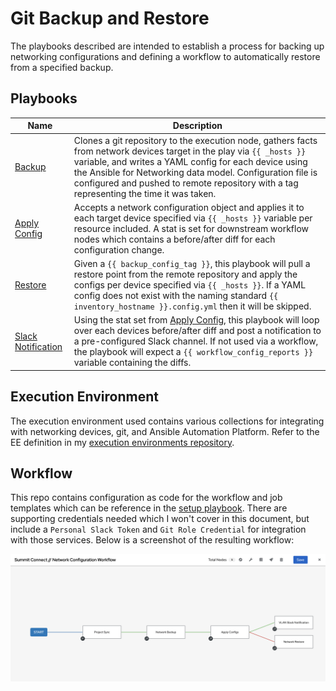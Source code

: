 # Git Backup and Restore

The playbooks described are intended to establish a process for backing up networking configurations and defining a workflow to automatically restore from a specified backup.

## Playbooks

| Name | Description |
| --- | --- |
| [Backup](./playbooks/network_backup.yml) | Clones a git repository to the execution node, gathers facts from network devices target in the play via `{{ _hosts }}` variable, and writes a YAML config for each device using the Ansible for Networking data model. Configuration file is configured and pushed to remote repository with a tag representing the time it was taken. |
| [Apply Config](./playbooks/network_apply_config.yml) | Accepts a network configuration object and applies it to each target device specified via `{{ _hosts }}` variable per resource included. A stat is set for downstream workflow nodes which contains a before/after diff for each configuration change. |
| [Restore](./playbooks/network_restore.yml) | Given a `{{ backup_config_tag }}`, this playbook will pull a restore point from the remote repository and apply the configs per device specified via `{{ _hosts }}`. If a YAML config does not exist with the naming standard `{{ inventory_hostname }}.config.yml` then it will be skipped. |
| [Slack Notification](./playbooks/slack_notification.yml) | Using the stat set from [Apply Config](./playbooks/network_apply_config.yml), this playbook will loop over each devices before/after diff and post a notification to a pre-configured Slack channel. If not used via a workflow, the playbook will expect a `{{ workflow_config_reports }}` variable containing the diffs. |

## Execution Environment

The execution environment used contains various collections for integrating with networking devices, git, and Ansible Automation Platform. Refer to the EE definition in my [execution environments repository](https://github.com/zjleblanc/ansible-execution-environments/blob/master/ee-networking/execution-environment.yml).

## Workflow

This repo contains configuration as code for the workflow and job templates which can be reference in the [setup playbook](./setup.yml). There are supporting credentials needed which I won't cover in this document, but include a `Personal Slack Token` and `Git Role Credential` for integration with those services. Below is a screenshot of the resulting workflow:

![Workflow Screenshot](/.attachments/git_backup_restore_workflow.png)